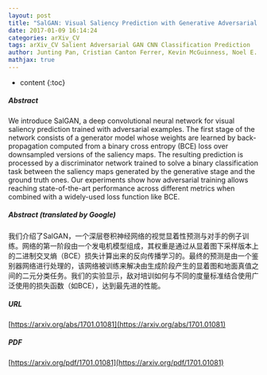 ```yaml
---
layout: post
title: "SalGAN: Visual Saliency Prediction with Generative Adversarial Networks"
date: 2017-01-09 16:14:24
categories: arXiv_CV
tags: arXiv_CV Salient Adversarial GAN CNN Classification Prediction
author: Junting Pan, Cristian Canton Ferrer, Kevin McGuinness, Noel E. O'Connor, Jordi Torres, Elisa Sayrol, Xavier Giro-i-Nieto
mathjax: true
---
```


* content
{:toc}

##### Abstract
We introduce SalGAN, a deep convolutional neural network for visual saliency prediction trained with adversarial examples. The first stage of the network consists of a generator model whose weights are learned by back-propagation computed from a binary cross entropy (BCE) loss over downsampled versions of the saliency maps. The resulting prediction is processed by a discriminator network trained to solve a binary classification task between the saliency maps generated by the generative stage and the ground truth ones. Our experiments show how adversarial training allows reaching state-of-the-art performance across different metrics when combined with a widely-used loss function like BCE.

##### Abstract (translated by Google)
我们介绍了SalGAN，一个深层卷积神经网络的视觉显着性预测与对手的例子训练。网络的第一阶段由一个发电机模型组成，其权重是通过从显着图下采样版本上的二进制交叉熵（BCE）损失计算出来的反向传播学习的。最终的预测是由一个鉴别器网络进行处理的，该网络被训练来解决由生成阶段产生的显着图和地面真值之间的二元分类任务。我们的实验显示，敌对培训如何与不同的度量标准结合使用广泛使用的损失函数（如BCE），达到最先进的性能。

##### URL
[https://arxiv.org/abs/1701.01081](https://arxiv.org/abs/1701.01081)

##### PDF
[https://arxiv.org/pdf/1701.01081](https://arxiv.org/pdf/1701.01081)

